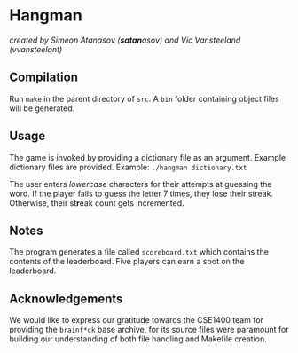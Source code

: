 # Hangman

*created by Simeon Atanasov (**satan**asov) and Vic Vansteeland (vvansteelant)*

## Compilation
Run `make` in the parent directory of `src`. A `bin` folder containing object files will be generated. 

## Usage
The game is invoked by providing a dictionary file as an argument. Example dictionary files are provided. Example:
`./hangman dictionary.txt`

The user enters *lowercase* characters for their attempts at guessing the word. If the player fails to guess the letter 7 times, they lose their streak. Otherwise, their st**r**eak count gets incremented.

## Notes
The program generates a file called `scoreboard.txt` which contains the contents of the leaderboard. Five players can earn a spot on the leaderboard.

## Acknowledgements

We would like to express our gratitude towards the CSE1400 team for providing the `brainf*ck` base archive, for its source files were paramount for building our understanding of both file handling and Makefile creation.